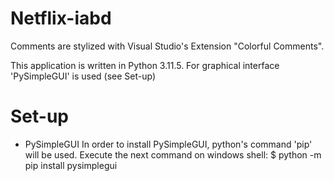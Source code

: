 # Netflix-iabd

Comments are stylized with Visual Studio's Extension "Colorful Comments".

This application is written in Python 3.11.5. For graphical interface 'PySimpleGUI' is used (see Set-up)

# Set-up

- PySimpleGUI
    In order to install PySimpleGUI, python's command 'pip' will be used. Execute the next command on windows shell:
        $ python -m pip install pysimplegui